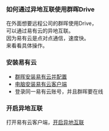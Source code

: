 ### 如何通过异地互联使用群晖Drive
在外面想要远程公司的群晖使用Drive，  
可以通过易有云的异地互联。  
因为易有云是点对点通信，速度快。  
来看看具体操作。

### 安装易有云
- [群晖安装易有云并配置](/zh/guide/linkease/install/device/synology.md)
- [电脑安装易有云客户端](/zh/guide/linkease/install/device/windows.md)
- 登录同一易有云账号，并且群晖要在线

### 开启异地互联

打开易有云客户端，[开启异地互联](/zh/guide/linkease/function/remote_connects.md)